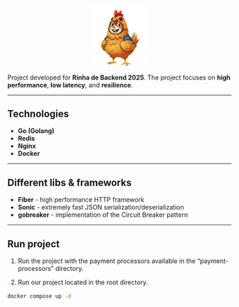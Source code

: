 <p align="center">
   <img width="25%" src="banner.png"> 
</p>

Project developed for **Rinha de Backend 2025**. The project focuses on **high performance**, **low latency**, and **resilience**.

---

## Technologies

- **Go (Golang)**
- **Redis**
- **Nginx**
- **Docker**

---

## Different libs & frameworks

- **Fiber** - high performance HTTP framework
- **Sonic** - extremely fast JSON serialization/deserialization
- **gobreaker** - implementation of the Circuit Breaker pattern

---

## Run project

1. Run the project with the payment processors available in the “payment-processors” directory.

2. Run our project located in the root directory.

```bash
docker compose up -d
```
